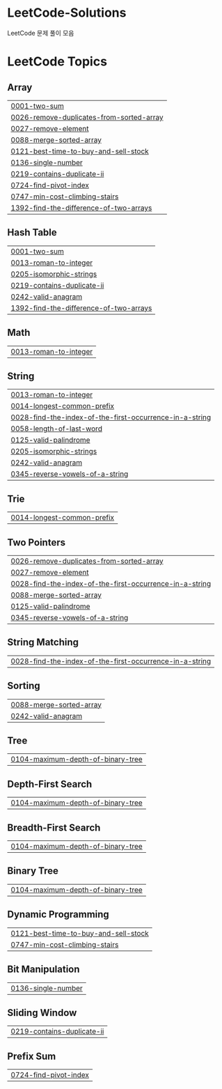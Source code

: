 # LeetCode-Solutions
LeetCode 문제 풀이 모음

<!---LeetCode Topics Start-->
# LeetCode Topics
## Array
|  |
| ------- |
| [0001-two-sum](https://github.com/kdy5487/LeetCode-Solutions/tree/master/0001-two-sum) |
| [0026-remove-duplicates-from-sorted-array](https://github.com/kdy5487/LeetCode-Solutions/tree/master/0026-remove-duplicates-from-sorted-array) |
| [0027-remove-element](https://github.com/kdy5487/LeetCode-Solutions/tree/master/0027-remove-element) |
| [0088-merge-sorted-array](https://github.com/kdy5487/LeetCode-Solutions/tree/master/0088-merge-sorted-array) |
| [0121-best-time-to-buy-and-sell-stock](https://github.com/kdy5487/LeetCode-Solutions/tree/master/0121-best-time-to-buy-and-sell-stock) |
| [0136-single-number](https://github.com/kdy5487/LeetCode-Solutions/tree/master/0136-single-number) |
| [0219-contains-duplicate-ii](https://github.com/kdy5487/LeetCode-Solutions/tree/master/0219-contains-duplicate-ii) |
| [0724-find-pivot-index](https://github.com/kdy5487/LeetCode-Solutions/tree/master/0724-find-pivot-index) |
| [0747-min-cost-climbing-stairs](https://github.com/kdy5487/LeetCode-Solutions/tree/master/0747-min-cost-climbing-stairs) |
| [1392-find-the-difference-of-two-arrays](https://github.com/kdy5487/LeetCode-Solutions/tree/master/1392-find-the-difference-of-two-arrays) |
## Hash Table
|  |
| ------- |
| [0001-two-sum](https://github.com/kdy5487/LeetCode-Solutions/tree/master/0001-two-sum) |
| [0013-roman-to-integer](https://github.com/kdy5487/LeetCode-Solutions/tree/master/0013-roman-to-integer) |
| [0205-isomorphic-strings](https://github.com/kdy5487/LeetCode-Solutions/tree/master/0205-isomorphic-strings) |
| [0219-contains-duplicate-ii](https://github.com/kdy5487/LeetCode-Solutions/tree/master/0219-contains-duplicate-ii) |
| [0242-valid-anagram](https://github.com/kdy5487/LeetCode-Solutions/tree/master/0242-valid-anagram) |
| [1392-find-the-difference-of-two-arrays](https://github.com/kdy5487/LeetCode-Solutions/tree/master/1392-find-the-difference-of-two-arrays) |
## Math
|  |
| ------- |
| [0013-roman-to-integer](https://github.com/kdy5487/LeetCode-Solutions/tree/master/0013-roman-to-integer) |
## String
|  |
| ------- |
| [0013-roman-to-integer](https://github.com/kdy5487/LeetCode-Solutions/tree/master/0013-roman-to-integer) |
| [0014-longest-common-prefix](https://github.com/kdy5487/LeetCode-Solutions/tree/master/0014-longest-common-prefix) |
| [0028-find-the-index-of-the-first-occurrence-in-a-string](https://github.com/kdy5487/LeetCode-Solutions/tree/master/0028-find-the-index-of-the-first-occurrence-in-a-string) |
| [0058-length-of-last-word](https://github.com/kdy5487/LeetCode-Solutions/tree/master/0058-length-of-last-word) |
| [0125-valid-palindrome](https://github.com/kdy5487/LeetCode-Solutions/tree/master/0125-valid-palindrome) |
| [0205-isomorphic-strings](https://github.com/kdy5487/LeetCode-Solutions/tree/master/0205-isomorphic-strings) |
| [0242-valid-anagram](https://github.com/kdy5487/LeetCode-Solutions/tree/master/0242-valid-anagram) |
| [0345-reverse-vowels-of-a-string](https://github.com/kdy5487/LeetCode-Solutions/tree/master/0345-reverse-vowels-of-a-string) |
## Trie
|  |
| ------- |
| [0014-longest-common-prefix](https://github.com/kdy5487/LeetCode-Solutions/tree/master/0014-longest-common-prefix) |
## Two Pointers
|  |
| ------- |
| [0026-remove-duplicates-from-sorted-array](https://github.com/kdy5487/LeetCode-Solutions/tree/master/0026-remove-duplicates-from-sorted-array) |
| [0027-remove-element](https://github.com/kdy5487/LeetCode-Solutions/tree/master/0027-remove-element) |
| [0028-find-the-index-of-the-first-occurrence-in-a-string](https://github.com/kdy5487/LeetCode-Solutions/tree/master/0028-find-the-index-of-the-first-occurrence-in-a-string) |
| [0088-merge-sorted-array](https://github.com/kdy5487/LeetCode-Solutions/tree/master/0088-merge-sorted-array) |
| [0125-valid-palindrome](https://github.com/kdy5487/LeetCode-Solutions/tree/master/0125-valid-palindrome) |
| [0345-reverse-vowels-of-a-string](https://github.com/kdy5487/LeetCode-Solutions/tree/master/0345-reverse-vowels-of-a-string) |
## String Matching
|  |
| ------- |
| [0028-find-the-index-of-the-first-occurrence-in-a-string](https://github.com/kdy5487/LeetCode-Solutions/tree/master/0028-find-the-index-of-the-first-occurrence-in-a-string) |
## Sorting
|  |
| ------- |
| [0088-merge-sorted-array](https://github.com/kdy5487/LeetCode-Solutions/tree/master/0088-merge-sorted-array) |
| [0242-valid-anagram](https://github.com/kdy5487/LeetCode-Solutions/tree/master/0242-valid-anagram) |
## Tree
|  |
| ------- |
| [0104-maximum-depth-of-binary-tree](https://github.com/kdy5487/LeetCode-Solutions/tree/master/0104-maximum-depth-of-binary-tree) |
## Depth-First Search
|  |
| ------- |
| [0104-maximum-depth-of-binary-tree](https://github.com/kdy5487/LeetCode-Solutions/tree/master/0104-maximum-depth-of-binary-tree) |
## Breadth-First Search
|  |
| ------- |
| [0104-maximum-depth-of-binary-tree](https://github.com/kdy5487/LeetCode-Solutions/tree/master/0104-maximum-depth-of-binary-tree) |
## Binary Tree
|  |
| ------- |
| [0104-maximum-depth-of-binary-tree](https://github.com/kdy5487/LeetCode-Solutions/tree/master/0104-maximum-depth-of-binary-tree) |
## Dynamic Programming
|  |
| ------- |
| [0121-best-time-to-buy-and-sell-stock](https://github.com/kdy5487/LeetCode-Solutions/tree/master/0121-best-time-to-buy-and-sell-stock) |
| [0747-min-cost-climbing-stairs](https://github.com/kdy5487/LeetCode-Solutions/tree/master/0747-min-cost-climbing-stairs) |
## Bit Manipulation
|  |
| ------- |
| [0136-single-number](https://github.com/kdy5487/LeetCode-Solutions/tree/master/0136-single-number) |
## Sliding Window
|  |
| ------- |
| [0219-contains-duplicate-ii](https://github.com/kdy5487/LeetCode-Solutions/tree/master/0219-contains-duplicate-ii) |
## Prefix Sum
|  |
| ------- |
| [0724-find-pivot-index](https://github.com/kdy5487/LeetCode-Solutions/tree/master/0724-find-pivot-index) |
<!---LeetCode Topics End-->